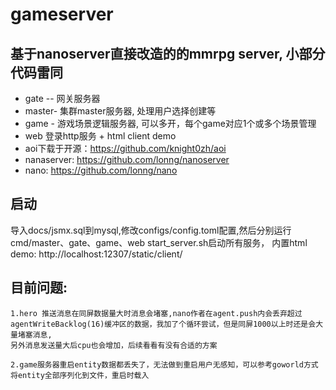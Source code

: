 # gameserver
## 基于nanoserver直接改造的的mmrpg server, 小部分代码雷同
* gate -- 网关服务器
* master- 集群master服务器, 处理用户选择创建等
* game - 游戏场景逻辑服务器, 可以多开，每个game对应1个或多个场景管理
* web 登录http服务 + html client demo
* aoi下载于开源：https://github.com/knight0zh/aoi
* nanaserver: https://github.com/lonng/nanoserver
* nano: https://github.com/lonng/nano

## 启动
导入docs/jsmx.sql到mysql,修改configs/config.toml配置,然后分别运行cmd/master、gate、game、web start_server.sh启动所有服务，
内置html demo: http://localhost:12307/static/client/

## 目前问题:
```aiignore
1.hero 推送消息在同屏数据量大时消息会堵塞,nano作者在agent.push内会丢弃超过agentWriteBacklog(16)缓冲区的数据，我加了个循环尝试，但是同屏1000以上时还是会大量堵塞消息, 
另外消息发送量大后cpu也会增加，后续看看有没有合适的方案

2.game服务器重启entity数据都丢失了，无法做到重启用户无感知，可以参考goworld方式将entity全部序列化到文件，重启时载入
```
